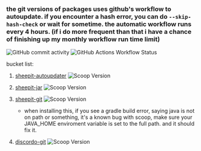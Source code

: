 ### the git versions of packages uses github's workflow to autoupdate. if you encounter a hash error, you can do `--skip-hash-check` or wait for sometime. the automatic workflow runs every 4 hours. (if i do more frequent than that i have a chance of finishing up my monthly workflow run time limit)
![GitHub commit activity](https://img.shields.io/github/commit-activity/t/ingenarel/ingenarel-scoop-bucket?style=for-the-badge&logo=github&logoColor=000000&labelColor=ff0000&color=000000) ![GitHub Actions Workflow Status](https://img.shields.io/github/actions/workflow/status/ingenarel/ingenarel-scoop-bucket/main.yml?style=for-the-badge&logo=githubactions&logoColor=ff0000&label=update%20checks&labelColor=000000)



bucket list:
1. [sheepit-autoupdater](https://www.sheepit-renderfarm.com/getstarted)    ![Scoop Version](https://img.shields.io/scoop/v/sheepit-autoupdater?bucket=https%3A%2F%2Fgithub.com%2Fingenarel%2Fingenarel-scoop-bucket&label=version)

3. [sheepit-jar](https://www.sheepit-renderfarm.com/getstarted)    ![Scoop Version](https://img.shields.io/scoop/v/sheepit-jar?bucket=https%3A%2F%2Fgithub.com%2Fingenarel%2Fingenarel-scoop-bucket&label=version)

4. [sheepit-git](https://gitlab.com/sheepitrenderfarm/client)    ![Scoop Version](https://img.shields.io/scoop/v/sheepit-git?bucket=https%3A%2F%2Fgithub.com%2Fingenarel%2Fingenarel-scoop-bucket&label=version)
    - when installing this, if you see a gradle build error, saying java is not on path or something, it's a known bug with scoop, make sure your JAVA_HOME enviroment variable is set to the full path. and it should fix it.

5. [discordo-git](https://github.com/ayn2op/discordo)    ![Scoop Version](https://img.shields.io/scoop/v/discordo-git?bucket=https%3A%2F%2Fgithub.com%2Fingenarel%2Fingenarel-scoop-bucket&label=version)
